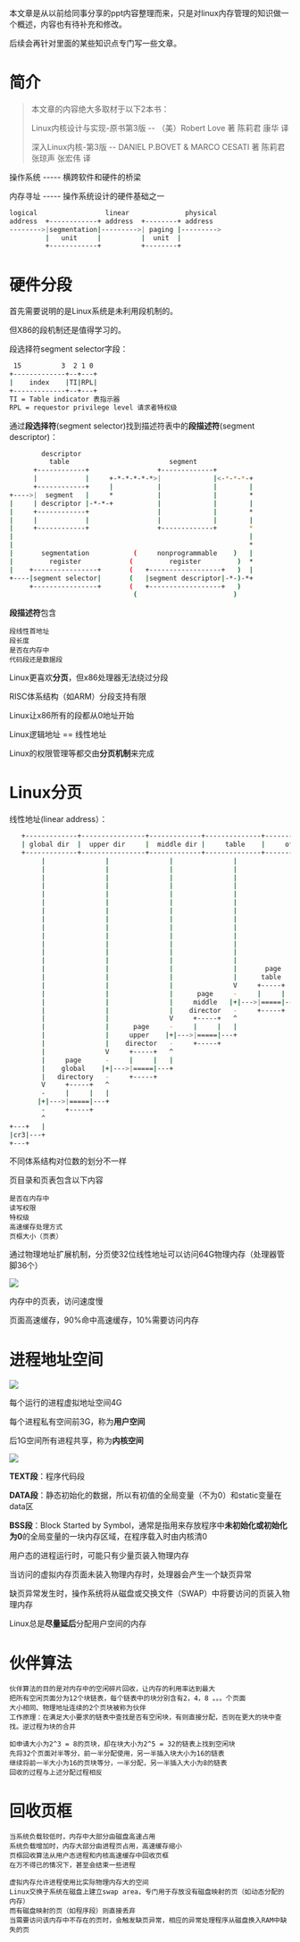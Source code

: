 本文章是从以前给同事分享的ppt内容整理而来，只是对linux内存管理的知识做一个概述，内容也有待补充和修改。

后续会再针对里面的某些知识点专门写一些文章。

# 简介

> 本文章的内容绝大多取材于以下2本书：
>
> Linux内核设计与实现-原书第3版 -- （美）Robert Love 著   陈莉君   康华   译
>
> 深入Linux内核-第3版 -- DANIEL P.BOVET & MARCO CESATI 著   陈莉君 张琼声  张宏伟 译

操作系统 ----- 横跨软件和硬件的桥梁

内存寻址 ----- 操作系统设计的硬件基础之一

```sh
logical                 linear              physical
address  +------------+ address  +--------+ address
-------->|segmentation|--------->| paging |--------->
         |   unit     |          |  unit  |
         +------------+          +--------+
```

# 硬件分段

首先需要说明的是Linux系统是未利用段机制的。

但X86的段机制还是值得学习的。

段选择符segment selector字段：
```sh
 15          3  2 1 0
+-------------+--+---+
|    index    |TI|RPL|
+-------------+--+---+
TI = Table indicator 表指示器
RPL = requestor privilege level 请求者特权级
```

通过**段选择符**(segment selector)找到描述符表中的**段描述符**(segment descriptor)：
```sh
        descriptor
          table                         segment 
      +------------+                 +-------------+
      |            |     +-*-*-*-*-*>|             |<-*-*-*-+
      +------------+     |           |             |        |
+---->|  segment   |     *           |             |        *
|     | descriptor |-*-*-+           |             |        |
|     +------------+                 |             |        *
|     |            |                 |             |        |
|     +------------+                 +-------------+        *
|                                                           |
|                                                           *
|       segmentation           (     nonprogrammable    )   |
|         register            (         register         )  *
|    +----------------+       (   +------------------+   )  |
+----|segment selector|       (   |segment descriptor|-*-)-*+
     +----------------+       (   +------------------+   )
                               (                        )
```

**段描述符**包含

```
段线性首地址
段长度
是否在内存中
代码段还是数据段
```

Linux更喜欢**分页**，但x86处理器无法绕过分段

RISC体系结构（如ARM）分段支持有限

Linux让x86所有的段都从0地址开始

Linux逻辑地址 == 线性地址

Linux的权限管理等都交由**分页机制**来完成

# Linux分页

线性地址(linear address）：
```sh
   +-------------+----------------+-------------+--------------+-------------+
   | global dir  |  upper dir     |  middle dir |     table    |     offset  |
   +-------------+----------------+-------------+--------------+-------------+
        |               |               |               |               |        
        |               |               |               |               |        
        |               |               |               |               |        
        |               |               |               |               |        
        |               |               |               |               |        
        |               |               |               |               |        
        |               |               |               |               |        
        |               |               |               |               |        
        |               |               |               |               |        
        |               |               |               |               |             
        |               |               |               |               |      page   
        |               |               |               |               V     +------+
        |               |               |               |               -     |      |
        |               |               |               |       page   |+|--->|======|
        |               |               |               |      table    -     |      |
        |               |               |               V     +-----+   ^     |      |
        |               |               |      page     -     |     |   |     +------+
        |               |               |     middle   |+|--->|=====|---+  
        |               |               |    director   -     +-----+      
        |               |               V     +-----+   ^                  
        |               |      page     -     |     |   |                  
        |               |     upper    |+|--->|=====|---+                  
        |               |    director   -     +-----+                      
        |               V     +-----+   ^                                  
        |     page      -     |     |   |                                  
        |    global    |+|--->|=====|---+                                  
        |   directory   -     +-----+                                      
        V     +-----+   ^                                        
        -     |     |   |                                     
       |+|--->|=====|---+                                                
        -     +-----+                                           
        ^                                              
+---+   |
|cr3|---+
+---+
```

不同体系结构对位数的划分不一样

页目录和页表包含以下内容

```
是否在内存中
读写权限
特权级
高速缓存处理方式
页框大小（页表）
```

通过物理地址扩展机制，分页使32位线性地址可以访问64G物理内存（处理器管脚36个）

![](http://chenxiaosong.com/pictures/mm-cache.png)

内存中的页表，访问速度慢

页面高速缓存，90%命中高速缓存，10%需要访问内存

# 进程地址空间

![](http://chenxiaosong.com/pictures/mm-virt-addr-space.png)

每个运行的进程虚拟地址空间4G

每个进程私有空间前3G，称为**用户空间**

后1G空间所有进程共享，称为**内核空间**

![](http://chenxiaosong.com/pictures/mm-layout.png)

**TEXT段**：程序代码段

**DATA段**：静态初始化的数据，所以有初值的全局变量（不为0）和static变量在data区

**BSS段**：Block Started by Symbol，通常是指用来存放程序中**未初始化或初始化为0**的全局变量的一块内存区域，在程序载入时由内核清0

用户态的进程运行时，可能只有少量页装入物理内存

当访问的虚拟内存页面未装入物理内存时，处理器会产生一个缺页异常

缺页异常发生时，操作系统将从磁盘或交换文件（SWAP）中将要访问的页装入物理内存

Linux总是**尽量延后**分配用户空间的内存

# 伙伴算法

```
伙伴算法的目的是对内存中的空闲碎片回收，让内存的利用率达到最大
把所有空闲页面分为12个块链表，每个链表中的块分别含有2，4，8 。。。个页面
大小相同、物理地址连续的2个页块被称为伙伴
工作原理：在满足大小要求的链表中查找是否有空闲块，有则直接分配，否则在更大的块中查找。逆过程为块的合并

如申请大小为2^3 = 8的页块，却在块大小为2^5 = 32的链表上找到空闲块
先将32个页面对半等分，前一半分配使用，另一半插入块大小为16的链表
继续将前一半大小为16的页块等分，一半分配，另一半插入大小为8的链表
回收的过程与上述分配过程相反
```

# 回收页框

```
当系统负载较低时，内存中大部分由磁盘高速占用
系统负载增加时，内存大部分由进程页占用，高速缓存缩小
页框回收算法从用户态进程和内核高速缓存中回收页框
在万不得已的情况下，甚至会结束一些进程

虚拟内存允许进程使用比实际物理内存大的空间
Linux交换子系统在磁盘上建立swap area，专门用于存放没有磁盘映射的页（如动态分配的内存）
而有磁盘映射的页（如程序段）则直接丢弃
当需要访问该内存中不存在的页时，会触发缺页异常，相应的异常处理程序从磁盘换入RAM中缺失的页
```

